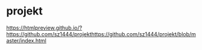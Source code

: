 # projekt

https://htmlpreview.github.io/?https://github.com/sz1444/projekthttps://github.com/sz1444/projekt/blob/master/index.html
